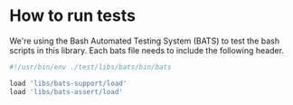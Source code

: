 # How to run tests
We're using the Bash Automated Testing System (BATS) to test the bash scripts in this library. Each bats file needs to include the following header. 

```bash
#!/usr/bin/env ./test/libs/bats/bin/bats

load 'libs/bats-support/load'
load 'libs/bats-assert/load'
```